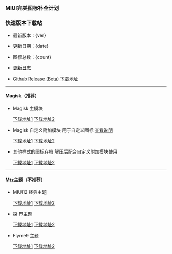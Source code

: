 　　
---

### MIUI完美图标补全计划

### 快速版本下载站

- 最新版本：{ver}

- 更新日期：{date}

- 图标总数：{count}

- [更新日志](https://github.com.cnpmjs.org/pzcn/MIUI-Adapted-Icons-Complement-Project/commits/main)

- [Github Release (Beta) 下载地址](https://github.com.cnpmjs.org/pzcn/MIUI-Adapted-Icons-Complement-Project/releases/tag/beta)

---

#### Magisk（推荐） 

- Magisk 主模块

  [下载地址1](https://iconsx.herokuapp.com/MIUI_Icons_{ver}.zip)    [下载地址2](https://miui.netlify.app/MIUI_Icons_{ver}.zip)

- Magisk 自定义附加模块 用于自定义图标 [查看说明](https://github.com/pzcn/MIUI-Adapted-Icons-Complement-Project/wiki/%E9%99%84%E5%8A%A0%E6%A8%A1%E5%9D%97)

  [下载地址1](https://iconsx.herokuapp.com/Icons_Addon_{ver}.zip)    [下载地址2](https://miui.netlify.app/Icons_Addon_{ver}.zip)

- 其他样式的图标存档 解压后配合自定义附加模块使用 

  [下载地址1](https://iconsx.herokuapp.com/Icons_Archiving_{ver}.zip)    [下载地址2](https://miui.netlify.app/Icons_Archiving_{ver}.zip)

---
#### Mtz主题（不推荐）

- MIUI12 经典主题

  [下载地址1](https://iconsx.herokuapp.com/Default_{ver}.mtz)    [下载地址2](https://miui.netlify.app/Default_{ver}.mtz)

- 探·界主题

  [下载地址1](https://iconsx.herokuapp.com/Explore_{ver}.mtz)    [下载地址2](https://miui.netlify.app/Explore_{ver}.mtz)

- Flyme9 主题

  [下载地址1](https://iconsx.herokuapp.com/Flyme9_{ver}.mtz)    [下载地址2](https://miui.netlify.app/Flyme9_{ver}.mtz)
